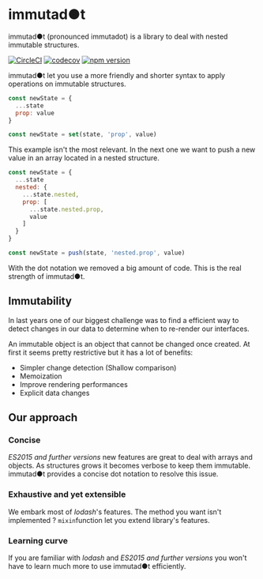 immutad●t
=================

immutad●t (pronounced immutadot) is a library to deal with nested immutable structures.

[![CircleCI](https://circleci.com/gh/Zenika/immutadot.svg?style=shield&circle-token=8b309750f5785783ec9fb4531ba097da60563beb)](https://circleci.com/gh/Zenika/immutadot)
[![codecov](https://codecov.io/gh/Zenika/immutadot/branch/master/graph/badge.svg)](https://codecov.io/gh/Zenika/immutadot)
[![npm version](https://badge.fury.io/js/immutadot.svg)](https://badge.fury.io/js/immutadot)

immutad●t let you use a more friendly and shorter syntax to apply operations on immutable structures.

```js
const newState = {
  ...state
  prop: value
}
```

```js
const newState = set(state, 'prop', value)
```

This example isn't the most relevant. In the next one we want to push a new value in an array located in a nested structure.

```js
const newState = {
  ...state
  nested: {
    ...state.nested,
    prop: [
      ...state.nested.prop,
      value
    ]
  }
}
```

```js
const newState = push(state, 'nested.prop', value)
```

With the dot notation we removed a big amount of code. This is the real strength of immutad●t.

## Immutability

In last years one of our biggest challenge was to find a efficient way to detect changes in our data to determine when to re-render our interfaces.

An immutable object is an object that cannot be changed once created. At first it seems pretty restrictive but it has a lot of benefits:

- Simpler change detection (Shallow comparison)
- Memoization
- Improve rendering performances
- Explicit data changes

## Our approach

### Concise

*ES2015 and further versions* new features are great to deal with arrays and objects. As structures grows it becomes verbose to keep them immutable. immutad●t provides a concise dot notation to resolve this issue.

### Exhaustive and yet extensible

We embark most of *lodash*'s features. The method you want isn't implemented ? `mixin`function let you extend library's features.

### Learning curve

If you are familiar with *lodash* and *ES2015 and further versions* you won't have to learn much more to use immutad●t efficiently.
